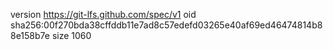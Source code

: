 version https://git-lfs.github.com/spec/v1
oid sha256:00f270bda38cffddb11e7ad8c57edefd03265e40af69ed46474814b88e158b7e
size 1060
